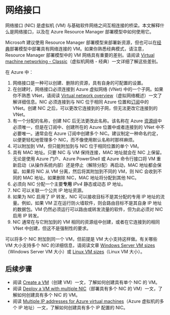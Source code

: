 <properties 
   pageTitle="网络接口 | Azure"
   description="了解 Azure Resource Manager 中的 Azure 网络接口。"
   services="virtual-network"
   documentationCenter="na"
   authors="jimdial"
   manager="carmonm"
   editor=""
   tags="azure-resource-manager"
/>  

<tags 
   ms.service="virtual-network"
   ms.devlang="na"
   ms.topic="article"
   ms.tgt_pltfrm="na"
   ms.workload="infrastructure-services"
   ms.date="09/23/2016"
   wacn.date="11/14/2016"
   ms.author="jdial" />  


# 网络接口

网络接口 (NIC) 是虚拟机 (VM) 与基础软件网络之间互相连接的桥梁。本文解释什么是网络接口，以及在 Azure Resource Manager 部署模型中如何使用它。

Microsoft 建议使用 Resource Manager 部署模型来部署新资源，但也可以在[经典](/documentation/articles/virtual-network-ip-addresses-overview-classic/)部署模型中部署具有网络连接的 VM。如果你熟悉经典模式，请注意，Resource Manager 部署模型中的 VM 网络具有重要的差别。请阅读 [Virtual machine networking - Classic](/documentation/articles/virtual-network-ip-addresses-overview-classic/#differences-between-resource-manager-and-classic-deployments)（虚拟机网络 - 经典）一文详细了解这些差别。

在 Azure 中：

1. 网络接口是一种可以创建、删除的资源，具有自身的可配置的设置。
2. 在创建时，网络接口必须连接到 Azure 虚拟网络 (VNet) 中的一个子网。如果你不熟悉 VNet，请阅读 [Virtual network overview](/documentation/articles/virtual-networks-overview/)（虚拟网络概述）一文了解详细信息。NIC 必须连接到与 NIC 位于相同 Azure 位置和[订阅](/documentation/articles/azure-glossary-cloud-terminology/#subscription)中的 VNet。创建 NIC 之后，可以更改它连接到的子网，但无法更改它连接到的 VNet。
3. 有一个分配的名称，创建 NIC 后无法更改此名称。该名称在 Azure [资源组](/documentation/articles/resource-group-overview/#resource-groups)中必须唯一，但是在订阅中、创建所在的 Azure 位置中或者连接到的 VNet 中不必要唯一。通常会在 Azure 订阅中创建多个 NIC。建议制定一种命名约定，以便更轻松地管理多个 NIC，而不像使用默认名称时那样麻烦。
4. 可以附加到 VM，但只能附加到与 NIC 位于相同位置的单个 VM。
5. 具有 MAC 地址。只要 NIC 与 VM 保持连接，MAC 地址就会在 NIC 上保留。无论是使用 Azure 门户、Azure PowerShell 或 Azure 命令行接口将 VM 重新启动（从操作系统内部）还是停止（解除分配）再启动，MAC 地址都会保留。如果将 NIC 从 VM 分离，然后将其附加到不同的 VM，则 NIC 会收到不同的 MAC 地址。如果删除 NIC，MAC 地址将分配到其他 NIC。
6. 必须向 NIC 分配一个主要**专用** *IPv4* 静态或动态 IP 地址。
8. NIC 可以关联一个公共 IP 地址资源。
10. 如果为 NIC 启用了 IP 转发，NIC 可以接收目标不是其分配的专用 IP 地址的流量。例如，如果 VM 正在运行防火墙软件，则会路由目标不是其自身 IP 地址的数据包。VM 仍然必须运行可以路由或转发流量的软件，但为此必须对 NIC 启用 IP 转发。
11. NIC 通常在与它附加到的 VM 相同的资源组中创建，或者在它连接到的相同 VNet 中创建，但这不是强制性的要求。

可以将多个 NIC 附加到同一个 VM，但前提是 VM 大小支持这样做。有关哪些 VM 大小支持多个 NIC 的详细信息，请阅读文章 [Windows Server VM sizes](/documentation/articles/virtual-machines-windows-sizes/)（Windows Server VM 大小）或 [Linux VM sizes](/documentation/articles/virtual-machines-linux-sizes/)（Linux VM 大小）。

## 后续步骤

- 阅读 [Create a VM](/documentation/articles/virtual-machines-windows-hero-tutorial/)（创建 VM）一文，了解如何创建具有单个 NIC 的 VM。
- 阅读 [Deploy a VM with multiple NIC](/documentation/articles/virtual-network-deploy-multinic-arm-ps/)（部署具有多个 NIC 的 VM）一文，了解如何创建具有多个 NIC 的 VM。
- 阅读 [Multiple IP addresses for Azure virtual machines](/documentation/articles/virtual-network-multiple-ip-addresses-powershell/)（Azure 虚拟机的多个 IP 地址）一文，了解如何创建具有多个 IP 配置的 NIC。

<!---HONumber=Mooncake_1107_2016-->